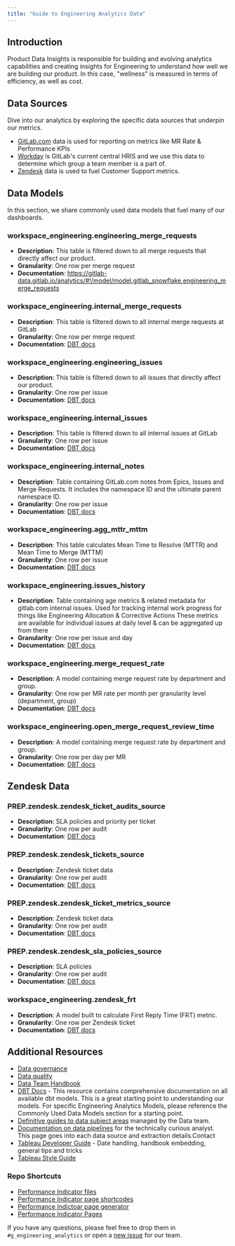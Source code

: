 ```yaml
---
title: "Guide to Engineering Analytics Data"
---
```


## Introduction

Product Data Insights is responsible for building and evolving analytics capabilities and creating insights for Engineering to understand how well we are building our product. In this case, "wellness" is measured in terms of efficiency, as well as cost.

## Data Sources

Dive into our analytics by exploring the specific data sources that underpin our metrics.

- [GitLab.com](https://internal.gitlab.com/handbook/enterprise-data/platform/pipelines/saas-gitlab-com/) data is used for reporting on metrics like MR Rate & Performance KPIs
- [Workday](Workday) is GitLab's current central HRIS and we use this data to determine which group a team member is a part of.
- [Zendesk](/handbook/support/readiness/operations/docs/zendesk/) data is used to fuel Customer Support metrics.

## Data Models

In this section, we share commonly used data models that fuel many of our dashboards.

### workspace_engineering.engineering_merge_requests

- **Description**: This table is filtered down to all merge requests that directly affect our product.
- **Granularity**: One row per merge request
- **Documentation**: https://gitlab-data.gitlab.io/analytics/#!/model/model.gitlab_snowflake.engineering_merge_requests

### workspace_engineering.internal_merge_requests

- **Description**: This table is filtered down to all internal merge requests at GitLab
- **Granularity**: One row per merge request
- **Documentation**: [DBT docs](https://gitlab-data.gitlab.io/analytics/#!/model/model.gitlab_snowflake.internal_merge_requests)

### workspace_engineering.engineering_issues

- **Description**: This table is filtered down to all issues that directly affect our product.
- **Granularity**: One row per issue
- **Documentation**: [DBT docs](https://gitlab-data.gitlab.io/analytics/#!/model/model.gitlab_snowflake.engineering_issues)

### workspace_engineering.internal_issues

- **Description**: This table is filtered down to all internal issues at GitLab
- **Granularity**: One row per issue
- **Documentation**: [DBT docs](https://gitlab-data.gitlab.io/analytics/#!/model/model.gitlab_snowflake.internal_issues)

### workspace_engineering.internal_notes

- **Description**: Table containing GitLab.com notes from Epics, Issues and Merge Requests. It includes the namespace ID and the ultimate parent namespace ID.
- **Granularity**: One row per issue
- **Documentation**: [DBT docs](https://gitlab-data.gitlab.io/analytics/#!/model/model.gitlab_snowflake.internal_notes)

### workspace_engineering.agg_mttr_mttm

- **Description**: This table calculates Mean Time to Resolve (MTTR) and Mean Time to Merge (MTTM)
- **Granularity**: One row per issue
- **Documentation**: [DBT docs](https://gitlab-data.gitlab.io/analytics/#!/model/model.gitlab_snowflake.agg_mttr_mttm)

### workspace_engineering.issues_history

- **Description**: Table containing age metrics & related metadata for gitlab.com internal issues. Used for tracking internal work progress for things like Engineering Allocation & Corrective Actions These metrics are available for individual issues at daily level & can be aggregated up from there
- **Granularity**: One row per issue and day
- **Documentation**: [DBT docs](https://gitlab-data.gitlab.io/analytics/#!/model/model.gitlab_snowflake.issues_history)

### workspace_engineering.merge_request_rate

- **Description**: A model containing merge request rate by department and group.
- **Granularity**: One row per MR rate per month per granularity level (department, group)
- **Documentation**: [DBT docs](https://gitlab-data.gitlab.io/analytics/#!/model/model.gitlab_snowflake.issues_history)

### workspace_engineering.open_merge_request_review_time

- **Description**: A model containing merge request rate by department and group.
- **Granularity**: One row per day per MR
- **Documentation**: [DBT docs](https://gitlab-data.gitlab.io/analytics/#!/model/model.gitlab_snowflake.open_merge_request_review_time)

## Zendesk Data

### PREP.zendesk.zendesk_ticket_audits_source

- **Description**: SLA policies and priority per ticket
- **Granularity**: One row per audit
- **Documentation**: [DBT docs](https://gitlab-data.gitlab.io/analytics/#!/model/model.gitlab_snowflake.zendesk_ticket_audits_source)

### PREP.zendesk.zendesk_tickets_source

- **Description**: Zendesk ticket data
- **Granularity**: One row per audit
- **Documentation**: [DBT docs](https://gitlab-data.gitlab.io/analytics/#!/model/model.gitlab_snowflake.zendesk_tickets_source)

### PREP.zendesk.zendesk_ticket_metrics_source

- **Description**: Zendesk ticket data
- **Granularity**: One row per audit
- **Documentation**: [DBT docs](https://gitlab-data.gitlab.io/analytics/#!/model/model.gitlab_snowflake.zendesk_ticket_metrics_source)

### PREP.zendesk.zendesk_sla_policies_source

- **Description**: SLA policies
- **Granularity**: One row per audit
- **Documentation**: [DBT docs](https://gitlab-data.gitlab.io/analytics/#!/model/model.gitlab_snowflake.zendesk_sla_policies_source)

### workspace_engineering.zendesk_frt

- **Description**: A model built to calculate First Reply Time (FRT) metric.
- **Granularity**: One row per Zendesk ticket
- **Documentation**: [DBT docs](https://gitlab-data.gitlab.io/analytics/#!/model/model.gitlab_snowflake.zendesk_frt)

## Additional Resources

- [Data governance](/handbook/sales/field-operations/data-intelligence/data-governance/)
- [Data quality](/handbook/enterprise-data/data-quality/)
- [Data Team Handbook](/handbook/enterprise-data/)
- [DBT Docs](https://dbt.gitlabdata.com/#!/overview) - This resource contains comprehensive documentation on all available dbt models. This is a great starting point to understanding our models. For specific Engineering Analytics Models, please reference the Commonly Used Data Models section for a starting point.
- [Definitive guides to data subject areas](/handbook/enterprise-data/data-catalog/#definitive-guides) managed by the Data team.
- [Documentation on data pipelines](/handbook/enterprise-data/platform/pipelines/) for the technically curious analyst. This page goes into each data source and extraction details.Contact
- [Tableau Developer Guide](/handbook/enterprise-data/platform/tableau/tableau-developer-guide/) - Date handling, handbook embedding, general tips and tricks
- [Tableau Style Guide](/handbook/enterprise-data/platform/tableau-style-guide/)

### Repo Shortcuts

- [Performance Indicator files](https://gitlab.com/gitlab-com/www-gitlab-com/-/tree/master/data/performance_indicators?ref_type=heads)
- [Performance Indicator page shortcodes](https://gitlab.com/gitlab-com/content-sites/handbook/-/tree/main/layouts/partials/performance-indicators)
- [Performance Indictoar page generator](https://gitlab.com/gitlab-com/content-sites/handbook/-/blob/main/layouts/shortcodes/performance-indicators.md?ref_type=heads&plain=1)
- [Performance Indicator Pages](https://gitlab.com/gitlab-com/www-gitlab-com/-/tree/master/data/performance_indicators?ref_type=heads )

If you have any questions, please feel free to drop them in `#g_engineering_analytics` or open a [new issue](https://gitlab.com/gitlab-org/quality/engineering-analytics/team-tasks/-/issues/new) for our team.
